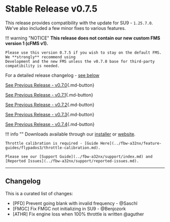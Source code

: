 # Stable Release v0.7.5

This release provides compatibility with the update for SU9 - `1.25.7.0`. We've also included a few minor fixes to 
various features.

!!! warning "NOTICE"
    **This release does not contain our new custom FMS version 1 (cFMS v1).**

    Please use this version 0.7.5 if you wish to stay on the default FMS. We **strongly** recommend using
    Development and the new FMS unless the v0.7.0 base for third-party compatibility is needed.

For a detailed release changelog - [see below](#changelog)

[See Previous Release - v0.7.0](v070.md){.md-button}

[See Previous Release - v0.7.1](v071.md){.md-button}

[See Previous Release - v0.7.2](v072.md){.md-button}

[See Previous Release - v0.7.3](v073.md){.md-button}

[See Previous Release - v0.7.4](v074.md){.md-button}

!!! info ""
    Downloads available through our [installer](../fbw-a32nx/installation.md) or [website](https://flybywiresim.com/a32nx/#download).

    Throttle calibration is required - [Guide Here](../fbw-a32nx/feature-guides/flypados3/throttle-calibration.md).

    Please see our [Support Guide](../fbw-a32nx/support/index.md) and [Reported Issues](../fbw-a32nx/support/reported-issues.md).

---

<!--Marketing info if required / photos-->

<link rel="stylesheet" href="/../stylesheets/release-notes.css">

## Changelog

This is a curated list of changes:

- [PFD] Prevent going blank with invalid frequency - @Saschl
- [FMGC] Fix FMGC not initializing in SU9 - @Benjozork
- [ATHR] Fix engine loss when 100% throttle is written @aguther 



